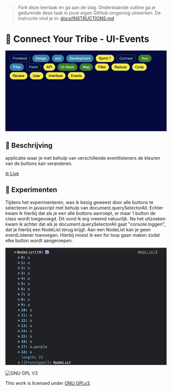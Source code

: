 > _Fork_ deze leertaak en ga aan de slag. Onderstaande outline ga je gedurende deze taak in jouw eigen GitHub omgeving uitwerken. De instructie vind je in: [docs/INSTRUCTIONS.md](docs/INSTRUCTIONS.md)

# 🎉 Connect Your Tribe - UI-Events
![Mockup](https://github.com/JustinLung/connect-your-tribe-ui-events/blob/main/docs/mockup-ui-events.png?raw=true)

## 🔖 Beschrijving
applicatie waar je met behulp van verschillende eventlisteners de kleuren van de buttons kan veranderen.
<!-- Voeg een link toe naar Github Pages 🌐-->
[🌐 Live](http://justinuievents.student.fdnd.nl/)

## 🔬 Experimenten
Tijdens het experimenteren, was ik bezig geweest door alle buttons te selecteren in javascript met behulp van document.querySelectorAll. Echter kwam ik hierbij dat als je een alle buttons aanroept, er maar 1 button de class wordt toegevoegd. Dit vond ik erg vreemd natuurlijk. Na het uitzoeken kwam ik achter dat als je document.querySelectorAll gaat "console.loggen", dat je hierbij een NodeList terug krijgt. Aan een NodeList kan je geen eventListener toevoegen. Hierbij moest ik een for loop gaan maken zodat elke button wordt aangeroepen.

![Screenshot Nodelist](https://github.com/JustinLung/connect-your-tribe-ui-events/blob/main/docs/console-nodelist.png?raw=true)

![GNU GPL V3](https://www.gnu.org/graphics/gplv3-127x51.png)

This work is licensed under [GNU GPLv3](./LICENSE).
